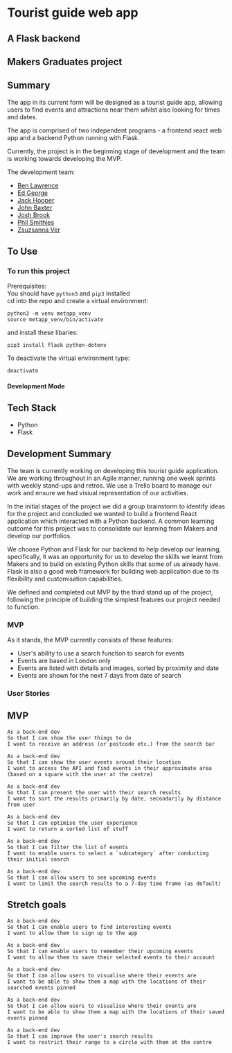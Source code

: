 # Tourist guide web app

## A Flask backend

## Makers Graduates project

## Summary

The app in its current form will be designed as a tourist guide app, allowing users to find events and attractions near them whilst also looking for times and dates.

The app is comprised of two independent programs - a frontend react web app and a backend Python running with Flask.

Currently, the project is in the beginning stage of development and the team is working towards developing the MVP.

The development team:

- [Ben Lawrence](https://github.com/Ben-glitch-cloud)
- [Ed George](https://github.com/eds-101)
- [Jack Hooper](https://github.com/crotchetycrow)
- [John Baxter](https://github.com/john-baxter)
- [Josh Brook](https://github.com/joshuaabrookuk)
- [Phil Smithies](https://github.com/philsmithies)
- [Zsuzsanna Ver](https://github.com/MrsVer)

## To Use

### To run this project
Prerequisites:\
You should have `python3` and `pip3`  installed\
cd into the repo and create a virtual environment:
```
python3 -m venv metapp_venv
source metapp_venv/bin/activate
```
and install these libaries:

```
pip3 install flask python-dotenv
```

To deactivate the virtual environment type:
```
deactivate
```

#### Development Mode

## Tech Stack

- Python
- Flask

## Development Summary

The team is currently working on developing this tourist guide application. We are working throughout in an Agile manner, running one week sprints with weekly stand-ups and retros. We use a Trello board to manage our work and ensure we had visiual representation of our activities.

In the initial stages of the project we did a group brainstorm to identify ideas for the project and concluded we wanted to build a frontend React application which interacted with a Python backend. A common learning outcome for this project was to consolidate our learning from Makers and develop our portfolios.

We choose Python and Flask for our backend to help develop our learning, specifically, it was an opportunity for us to develop the skills we learnt from Makers and to build on existing Python skills that some of us already have. Flask is also a good web framework for building web application due to its flexibility and customisation capabilities.

We defined and completed out MVP by the third stand up of the project, following the principle of building the simplest features our project needed to function.

### MVP

As it stands, the MVP currently consists of these features:

- User's ability to use a search function to search for events
- Events are based in London only
- Events are listed with details and images, sorted by proximity and date
- Events are shown for the next 7 days from date of search

### User Stories

## MVP

```
As a back-end dev
So that I can show the user things to do
I want to receive an address (or postcode etc.) from the search bar
```

```
As a back-end dev
So that I can show the user events around their location
I want to access the API and find events in their approximate area
(based on a square with the user at the centre)
```

```
As a back-end dev
So that I can present the user with their search results
I want to sort the results primarily by date, secondarily by distance from user
```

```
As a back-end dev
So that I can optimise the user experience
I want to return a sorted list of stuff
```

```
As a back-end dev
So that I can filter the list of events
I want to enable users to select a `subcategory` after conducting their initial search
```

```
As a back-end dev
So that I can allow users to see upcoming events
I want to limit the search results to a 7-day time frame (as default)
```

## Stretch goals

```
As a back-end dev
So that I can enable users to find interesting events
I want to allow them to sign up to the app
```

```
As a back-end dev
So that I can enable users to remember their upcoming events
I want to allow them to save their selected events to their account
```

```
As a back-end dev
So that I can allow users to visualise where their events are
I want to be able to show them a map with the locations of their searched events pinned
```

```
As a back-end dev
So that I can allow users to visualise where their events are
I want to be able to show them a map with the locations of their saved events pinned
```

```
As a back-end dev
So that I can improve the user's search results
I want to restrict their range to a circle with them at the centre
```

